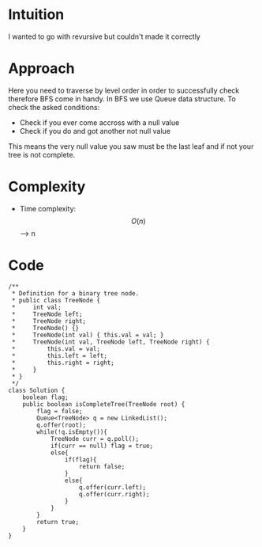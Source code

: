 # Intuition
I wanted to go with revursive but couldn't made it correctly

# Approach
Here you need to traverse by level order in order to successfully check therefore BFS come in handy. In BFS we use Queue data structure. To check the asked conditions:

- Check if you ever come accross with a null value
- Check if you do and got another not null value

This means the very null value you saw must be the last leaf and if not your tree is not complete.

# Complexity
- Time complexity:
$$O(n)$$ --> n


# Code
```
/**
 * Definition for a binary tree node.
 * public class TreeNode {
 *     int val;
 *     TreeNode left;
 *     TreeNode right;
 *     TreeNode() {}
 *     TreeNode(int val) { this.val = val; }
 *     TreeNode(int val, TreeNode left, TreeNode right) {
 *         this.val = val;
 *         this.left = left;
 *         this.right = right;
 *     }
 * }
 */
class Solution {
    boolean flag;
    public boolean isCompleteTree(TreeNode root) {
        flag = false;
        Queue<TreeNode> q = new LinkedList();
        q.offer(root);
        while(!q.isEmpty()){
            TreeNode curr = q.poll();
            if(curr == null) flag = true;
            else{
                if(flag){
                    return false;
                }
                else{
                    q.offer(curr.left);
                    q.offer(curr.right);
                }
            }
        }
        return true;
    }
}
```